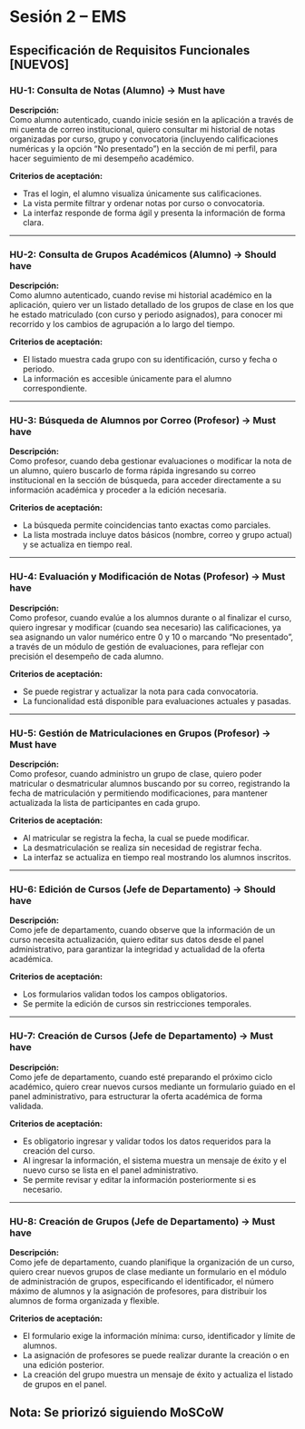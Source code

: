 
# Sesión 2 – EMS

## Especificación de Requisitos Funcionales [NUEVOS]

### HU-1: Consulta de Notas (Alumno) -> Must have
**Descripción:**  
Como alumno autenticado, cuando inicie sesión en la aplicación a través de mi cuenta de correo institucional, quiero consultar mi historial de notas organizadas por curso, grupo y convocatoria (incluyendo calificaciones numéricas y la opción “No presentado”) en la sección de mi perfil, para hacer seguimiento de mi desempeño académico.

**Criterios de aceptación:**
- Tras el login, el alumno visualiza únicamente sus calificaciones.
- La vista permite filtrar y ordenar notas por curso o convocatoria.
- La interfaz responde de forma ágil y presenta la información de forma clara.

---

### HU-2: Consulta de Grupos Académicos (Alumno) -> Should have
**Descripción:**  
Como alumno autenticado, cuando revise mi historial académico en la aplicación, quiero ver un listado detallado de los grupos de clase en los que he estado matriculado (con curso y periodo asignados), para conocer mi recorrido y los cambios de agrupación a lo largo del tiempo.

**Criterios de aceptación:**
- El listado muestra cada grupo con su identificación, curso y fecha o periodo.
- La información es accesible únicamente para el alumno correspondiente.

---

### HU-3: Búsqueda de Alumnos por Correo (Profesor) -> Must have
**Descripción:**  
Como profesor, cuando deba gestionar evaluaciones o modificar la nota de un alumno, quiero buscarlo de forma rápida ingresando su correo institucional en la sección de búsqueda, para acceder directamente a su información académica y proceder a la edición necesaria.

**Criterios de aceptación:**
- La búsqueda permite coincidencias tanto exactas como parciales.
- La lista mostrada incluye datos básicos (nombre, correo y grupo actual) y se actualiza en tiempo real.

---

### HU-4: Evaluación y Modificación de Notas (Profesor) -> Must have
**Descripción:**  
Como profesor, cuando evalúe a los alumnos durante o al finalizar el curso, quiero ingresar y modificar (cuando sea necesario) las calificaciones, ya sea asignando un valor numérico entre 0 y 10 o marcando “No presentado”, a través de un módulo de gestión de evaluaciones, para reflejar con precisión el desempeño de cada alumno.

**Criterios de aceptación:**
- Se puede registrar y actualizar la nota para cada convocatoria.
- La funcionalidad está disponible para evaluaciones actuales y pasadas.

---

### HU-5: Gestión de Matriculaciones en Grupos (Profesor) -> Must have
**Descripción:**  
Como profesor, cuando administro un grupo de clase, quiero poder matricular o desmatricular alumnos buscando por su correo, registrando la fecha de matriculación y permitiendo modificaciones, para mantener actualizada la lista de participantes en cada grupo.

**Criterios de aceptación:**
- Al matricular se registra la fecha, la cual se puede modificar.
- La desmatriculación se realiza sin necesidad de registrar fecha.
- La interfaz se actualiza en tiempo real mostrando los alumnos inscritos.

---

### HU-6: Edición de Cursos (Jefe de Departamento) -> Should have
**Descripción:**  
Como jefe de departamento, cuando observe que la información de un curso necesita actualización, quiero editar sus datos desde el panel administrativo, para garantizar la integridad y actualidad de la oferta académica.

**Criterios de aceptación:**
- Los formularios validan todos los campos obligatorios.
- Se permite la edición de cursos sin restricciones temporales.

---

### HU-7: Creación de Cursos (Jefe de Departamento) -> Must have
**Descripción:**  
Como jefe de departamento, cuando esté preparando el próximo ciclo académico, quiero crear nuevos cursos mediante un formulario guiado en el panel administrativo, para estructurar la oferta académica de forma validada.

**Criterios de aceptación:**
- Es obligatorio ingresar y validar todos los datos requeridos para la creación del curso.
- Al ingresar la información, el sistema muestra un mensaje de éxito y el nuevo curso se lista en el panel administrativo.
- Se permite revisar y editar la información posteriormente si es necesario.

---

### HU-8: Creación de Grupos (Jefe de Departamento) -> Must have
**Descripción:**  
Como jefe de departamento, cuando planifique la organización de un curso, quiero crear nuevos grupos de clase mediante un formulario en el módulo de administración de grupos, especificando el identificador, el número máximo de alumnos y la asignación de profesores, para distribuir los alumnos de forma organizada y flexible.

**Criterios de aceptación:**
- El formulario exige la información mínima: curso, identificador y límite de alumnos.
- La asignación de profesores se puede realizar durante la creación o en una edición posterior.
- La creación del grupo muestra un mensaje de éxito y actualiza el listado de grupos en el panel.

**Nota:**
Se priorizó siguiendo MoSCoW
---
